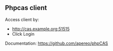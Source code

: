 ## Phpcas client

Access client by:
- http://cas.example.org:51515
- Click Login

Documentation:
https://github.com/apereo/phpCAS